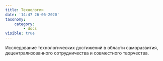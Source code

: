 ```yaml
---
title: Технологии
date: '14:47 26-06-2020'
taxonomy:
    category:
        - docs
visible: true
---
```


Исследование технологических достижений в области саморазвития, децентрализованного сотрудничества и совместного творчества.
